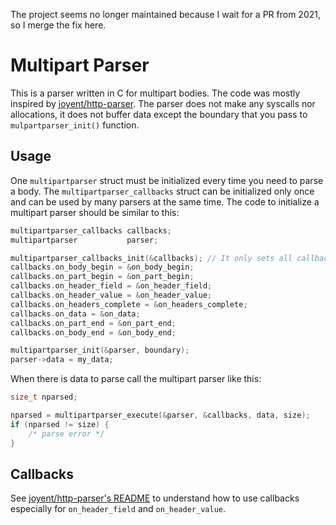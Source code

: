 The project seems no longer maintained because I wait for a PR from 2021,
so I merge the fix here.

Multipart Parser
================

This is a parser written in C for multipart bodies. The code was mostly
inspired by [joyent/http-parser](https://github.com/joyent/http-parser). The
parser does not make any syscalls nor allocations, it does not buffer data
except the boundary that you pass to `mulpartparser_init()` function.

Usage
-----

One `multipartparser` struct must be initialized every time you need to parse
a body. The `multipartparser_callbacks` struct can be initialized only once
and can be used by many parsers at the same time. The code to initialize a
multipart parser should be similar to this:

```C
multipartparser_callbacks callbacks;
multipartparser           parser;

multipartparser_callbacks_init(&callbacks); // It only sets all callbacks to NULL.
callbacks.on_body_begin = &on_body_begin;
callbacks.on_part_begin = &on_part_begin;
callbacks.on_header_field = &on_header_field;
callbacks.on_header_value = &on_header_value;
callbacks.on_headers_complete = &on_headers_complete;
callbacks.on_data = &on_data;
callbacks.on_part_end = &on_part_end;
callbacks.on_body_end = &on_body_end;

multipartparser_init(&parser, boundary);
parser->data = my_data;
```

When there is data to parse call the multipart parser like this:

```C
size_t nparsed;

nparsed = multipartparser_execute(&parser, &callbacks, data, size);
if (nparsed != size) {
    /* parse error */
}
```

Callbacks
---------

See [joyent/http-parser's README](https://github.com/joyent/http-parser/blob/master/README.md#callbacks)
to understand how to use callbacks especially for `on_header_field` and `on_header_value`.
